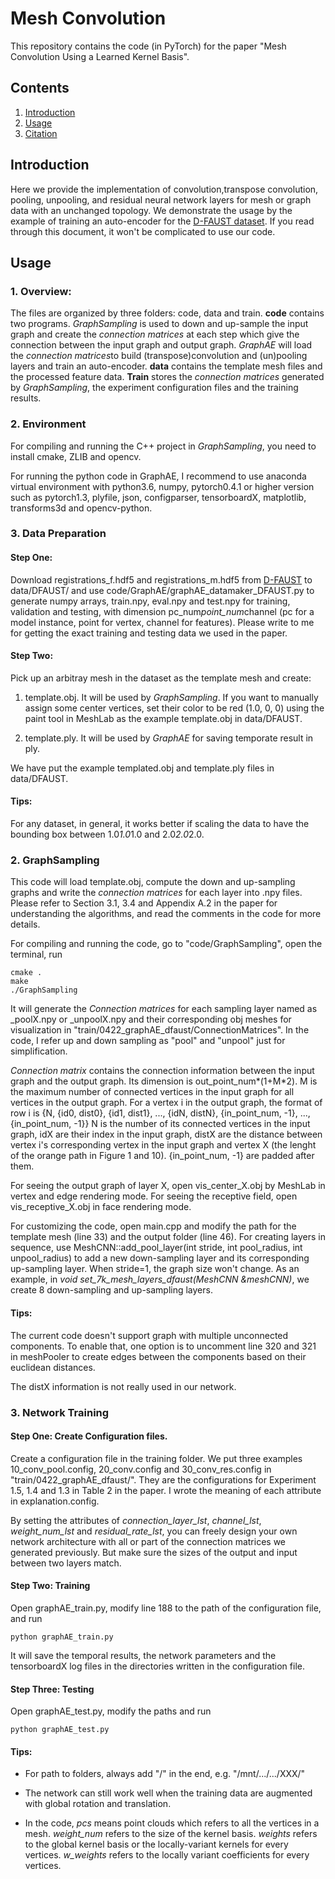 # Mesh Convolution 
This repository contains the code (in PyTorch) for the paper "Mesh Convolution Using a Learned Kernel Basis".

## Contents
1. [Introduction](#introduction)
2. [Usage](#usage)
3. [Citation](#citation)

## Introduction
Here we provide the implementation of convolution,transpose convolution, pooling, unpooling, and residual neural network layers for mesh or graph data with an unchanged topology. We demonstrate the usage by the example of training an auto-encoder for the [D-FAUST dataset](http://dfaust.is.tue.mpg.de/). If you read through this document, it won't be complicated to use our code.

## Usage
### 1. Overview:
The files are organized by three folders: code, data and train. 
**code** contains two programs. *GraphSampling* is used to down and up-sample the input graph and create the *connection matrices* at each step which give the connection between the input graph and output graph. *GraphAE* will load the *connection matrices*to build (transpose)convolution and (un)pooling layers and train an auto-encoder.
**data** contains the template mesh files and the processed feature data.
**Train** stores the *connection matrices* generated by *GraphSampling*, the experiment configuration files and the training results.

### 2. Environment
For compiling and running the C++ project in *GraphSampling*, you need to install cmake, ZLIB and opencv.

For running the python code in GraphAE, I recommend to use anaconda virtual environment with python3.6, numpy, pytorch0.4.1 or higher version such as pytorch1.3, plyfile, json, configparser, tensorboardX, matplotlib, transforms3d and opencv-python.

### 3. Data Preparation
#### Step One: 
Download registrations_f.hdf5 and registrations_m.hdf5 from [D-FAUST](http://dfaust.is.tue.mpg.de/) to data/DFAUST/ and use code/GraphAE/graphAE_datamaker_DFAUST.py to generate numpy arrays, train.npy, eval.npy and test.npy for training, validation and testing, with dimension pc_num*point_num*channel (pc for a model instance, point for vertex, channel for features). Please write to me for getting the exact training and testing data we used in the paper. 

#### Step Two: 
Pick up an arbitray mesh in the dataset as the template mesh and create:
1. template.obj. It will be used by *GraphSampling*. If you want to manually assign some center vertices, set their color to be red (1.0, 0, 0) using the paint tool in MeshLab as the example template.obj in data/DFAUST.

2. template.ply. It will be used by *GraphAE* for saving temporate result in ply.

We have put the example templated.obj and template.ply files in data/DFAUST. 

#### Tips:
For any dataset, in general, it works better if scaling the data to have the bounding box between 1.0*1.0*1.0 and 2.0*2.0*2.0.

### 2. GraphSampling
This code will load template.obj, compute the down and up-sampling graphs and write the *connection matrices* for each layer into .npy files. Please refer to Section 3.1, 3.4 and Appendix A.2 in the paper for understanding the algorithms, and read the comments in the code for more details.

For compiling and running the code, go to "code/GraphSampling", open the terminal, run
```
cmake .
make
./GraphSampling
```

It will generate the *Connection matrices* for each sampling layer named as _poolX.npy or _unpoolX.npy and their corresponding obj meshes for visualization in "train/0422_graphAE_dfaust/ConnectionMatrices". In the code, I refer up and down sampling as  "pool" and "unpool" just for simplification. 

*Connection matrix* contains the connection information between the input graph and the output graph. Its dimension is out_point_num*(1+M*2). M is the maximum number of connected vertices in the input graph for all vertices in the output graph. For a vertex i in the output graph, the format of row i is
{N, {id0, dist0}, {id1, dist1}, ..., {idN, distN}, {in_point_num, -1}, ..., {in_point_num, -1}}
N is the number of its connected vertices in the input graph, idX are their index in the input graph, distX are the distance between vertex i's corresponding vertex in the input graph and vertex X (the lenght of the orange path in Figure 1 and 10). {in_point_num, -1} are padded after them. 

For seeing the output graph of layer X, open vis_center_X.obj by MeshLab in vertex and edge rendering mode. For seeing the receptive field, open vis_receptive_X.obj in face rendering mode. 

For customizing the code, open main.cpp and modify the path for the template mesh (line 33) and the output folder (line 46). For creating layers in sequence, use MeshCNN::add_pool_layer(int stride, int pool_radius, int unpool_radius) to add a new down-sampling layer and its corresponding up-sampling layer. When stride=1, the graph size won't change. As an example, in *void set_7k_mesh_layers_dfaust(MeshCNN &meshCNN)*, we create 8 down-sampling and up-sampling layers. 

#### Tips:
The current code doesn't support graph with multiple unconnected components. To enable that, one option is to uncomment line 320 and 321 in meshPooler to create edges between the components based on their euclidean distances.

The distX information is not really used in our network.

### 3. Network Training
#### Step One: Create Configuration files.
Create a configuration file in the training folder. We put three examples 10_conv_pool.config, 20_conv.config and 30_conv_res.config in "train/0422_graphAE_dfaust/". They are the configurations for Experiment 1.5, 1.4 and 1.3 in Table 2 in the paper. I wrote the meaning of each attribute in explanation.config.

By setting the attributes of *connection_layer_lst*, *channel_lst*, *weight_num_lst* and *residual_rate_lst*, you can freely design your own network architecture with all or part of the connection matrices we generated previously. But make sure the sizes of the output and input between two layers match.

#### Step Two: Training
Open graphAE_train.py, modify line 188 to the path of the configuration file, and run
```
python graphAE_train.py
```

It will save the temporal results, the network parameters and the tensorboardX log files in the directories written in the configuration file.

#### Step Three: Testing
Open graphAE_test.py, modify the paths and run
```
python graphAE_test.py
```



#### Tips:
- For path to folders, always add "/" in the end, e.g. "/mnt/.../.../XXX/"

- The network can still work well when the training data are augmented with global rotation and translation.

- In the code, *pcs* means point clouds which refers to all the vertices in a mesh. *weight_num* refers to the size of the kernel basis. *weights* refers to the global kernel basis or the locally-variant kernels for every vertices. *w_weights* refers to the locally variant coefficients for every vertices. 
















